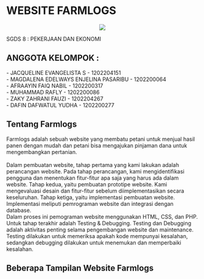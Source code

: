 <h1> WEBSITE FARMLOGS </h1>

<center><img src="C:\Users\lenovo\Downloads\LOGO\1.png"></center>

SGDS 8 : PEKERJAAN DAN EKONOMI



<h2> ANGGOTA KELOMPOK : </h2> 
- JACQUELINE EVANGELISTA S 			    - 1202204151
<br> - MAGDALENA EDELWAYS ENJELINA PASARIBU 	- 1202200064
<br>- AFRAAYIN FAIQ NABIL 				    - 1202200317
<br>- MUHAMMAD RAFLY 					    - 1202200086
<br>- ZAKY ZAHRANI  FAUZI 				    - 1202204267
<br>- DAFIN DAFWATUL YUDHA 				    - 1202200277

<br>

<h2> Tentang Farmlogs </h2>
Farmlogs adalah sebuah website yang membatu petani untuk menjual hasil panen dengan mudah dan petani bisa mengajukan pinjaman dana untuk mengembangkan pertanian.
<br> 
<br> Dalam pembuatan website, tahap pertama yang kami lakukan adalah perancangan website. Pada tahap perancangan, kami mengidentifikasi pengguna dan menentukan fitur-fitur apa saja yang harus ada dalam website. Tahap kedua, yaitu pembuatan prototipe website. Kami mengevaluasi desain dan fitur-fitur sebelum diimplementasikan secara keseluruhan. Tahap ketiga, yaitu implementasi pembuatan website. Implementasi meliputi pemrograman website dan integrasi dengan database. 
<br>Dalam proses ini pemograman website menggunakan HTML, CSS, dan PHP. Untuk tahap terakhir adalah Testing & Debugging. Testing dan Debugging adalah aktivitas penting selama pengembangan website dan maintenance. Testing dilakukan untuk memeriksa apakah kode mempunyai kesalahan, sedangkan debugging dilakukan untuk menemukan dan memperbaiki kesalahan.



<h2> Beberapa Tampilan Website Farmlogs</h2>
